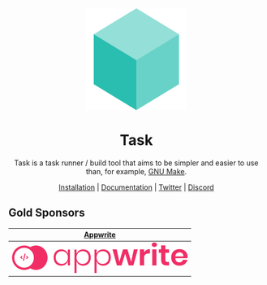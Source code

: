 <div align="center">
  <a href="https://taskfile.dev">
    <img src="docs/static/img/logo.svg" width="200px" height="200px" />
  </a>

  <h1>Task</h1>

  <p>
    Task is a task runner / build tool that aims to be simpler and easier to use than, for example, <a href="https://www.gnu.org/software/make/">GNU Make<a>.
  </p>

  <p>
    <a href="https://taskfile.dev/installation/">Installation</a> | <a href="https://taskfile.dev/usage/">Documentation</a> | <a href="https://twitter.com/taskfiledev">Twitter</a> | <a href="https://discord.gg/6TY36E39UK">Discord</a>
  </p>
</div>

## Gold Sponsors

<div align="center">

| [Appwrite][appwrite] |
| - |
| [![Appwrite](/docs/static/img/appwrite.svg)][appwrite] |

</div>

[appwrite]: https://appwrite.io/?utm_source=task_github&utm_medium=social&utm_campaign=task_oss_fund
